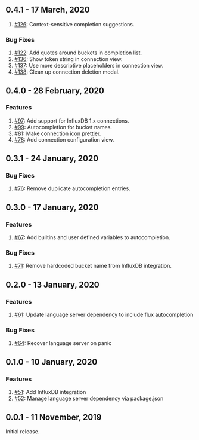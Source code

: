 ## 0.4.1 - 17 March, 2020

1. [#126](https://github.com/influxdata/flux-lsp/pull/126): Context-sensitive completion suggestions.

### Bug Fixes

1. [#122](https://github.com/influxdata/flux-lsp/pull/122): Add quotes around buckets in completion list.
1. [#136](https://github.com/influxdata/vsflux/pull/136): Show token string in connection view.
1. [#137](https://github.com/influxdata/vsflux/pull/137): Use more descriptive placeholders in connection view.
1. [#138](https://github.com/influxdata/vsflux/pull/138): Clean up connection deletion modal.

## 0.4.0 - 28 February, 2020

### Features

1. [#97](https://github.com/influxdata/vsflux/pull/97): Add support for InfluxDB 1.x connections.
1. [#99](https://github.com/influxdata/vsflux/pull/99): Autocompletion for bucket names.
1. [#81](https://github.com/influxdata/vsflux/pull/81): Make connection icon prettier.
1. [#78](https://github.com/influxdata/vsflux/pull/78): Add connection configuration view.

## 0.3.1 - 24 January, 2020

### Bug Fixes

1. [#76](https://github.com/influxdata/vsflux/pull/76): Remove duplicate autocompletion entries.

## 0.3.0 - 17 January, 2020

### Features

1. [#67](https://github.com/influxdata/vsflux/pull/67): Add builtins and user defined variables to autocompletion.

### Bug Fixes

1. [#71](https://github.com/influxdata/vsflux/pull/71): Remove hardcoded bucket name from InfluxDB integration.

## 0.2.0 - 13 January, 2020

### Features

1. [#61](https://github.com/influxdata/vsflux/pull/61): Update language server dependency to include flux autocompletion

### Bug Fixes

1. [#64](https://github.com/influxdata/vsflux/pull/64): Recover language server on panic

## 0.1.0 - 10 January, 2020

### Features

1. [#51](https://github.com/influxdata/vsflux/pull/51): Add InfluxDB integration
1. [#52](https://github.com/influxdata/vsflux/pull/52): Manage language server dependency via package.json

## 0.0.1 - 11 November, 2019

Initial release.
